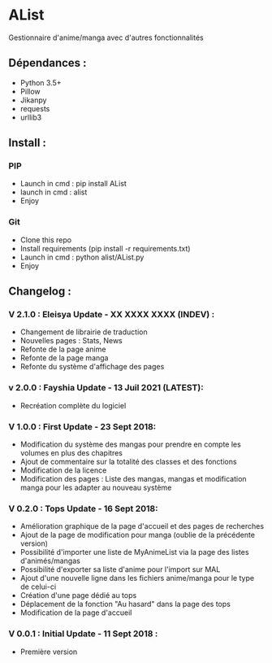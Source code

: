# AList
Gestionnaire d'anime/manga avec d'autres fonctionnalités

## Dépendances :
- Python 3.5+
- Pillow 
- Jikanpy
- requests
- urllib3

## Install :

### PIP

- Launch in cmd : pip install AList
- launch in cmd : alist
- Enjoy

### Git

- Clone this repo
- Install requirements (pip install -r requirements.txt)
- Launch in cmd : python alist/AList.py
- Enjoy

## Changelog : 

### V 2.1.0 : Eleisya Update - XX XXXX XXXX (INDEV) :
- Changement de librairie de traduction
- Nouvelles pages : Stats, News
- Refonte de la page anime
- Refonte de la page manga
- Refonte du système d'affichage des pages

### v 2.0.0 : Fayshia Update - 13 Juil 2021 (LATEST):
- Recréation complète du logiciel

### V 1.0.0 : First Update - 23 Sept 2018:
- Modification du système des mangas pour prendre en compte les volumes en plus des chapitres
- Ajout de commentaire sur la totalité des classes et des fonctions
- Modification de la licence
- Modification des pages : Liste des mangas, mangas et modification manga pour les adapter au nouveau système

### V 0.2.0 : Tops Update - 16 Sept 2018:
- Amélioration graphique de la page d'accueil et des pages de recherches
- Ajout de la page de modification pour manga (oublie de la précédente version)
- Possibilité d'importer une liste de MyAnimeList via la page des listes d'animés/mangas
- Possibilité d'exporter sa liste d'anime pour l'import sur MAL
- Ajout d'une nouvelle ligne dans les fichiers anime/manga pour le type de celui-ci
- Création d'une page dédié au tops
- Déplacement de la fonction "Au hasard" dans la page des tops
- Modification de la page d'accueil

### V 0.0.1 : Initial Update - 11 Sept 2018 :
- Première version
